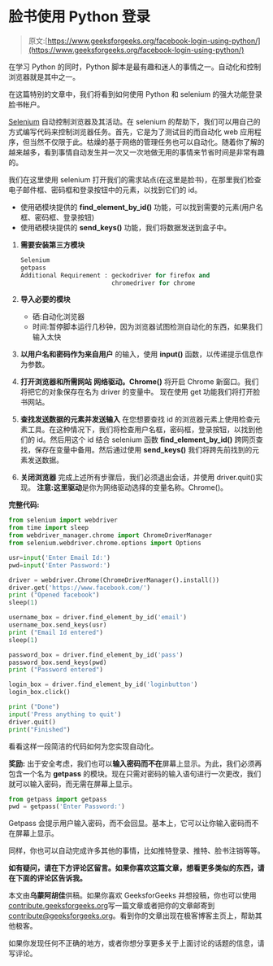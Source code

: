 # 脸书使用 Python 登录

> 原文:[https://www.geeksforgeeks.org/facebook-login-using-python/](https://www.geeksforgeeks.org/facebook-login-using-python/)

在学习 Python 的同时，Python 脚本是最有趣和迷人的事情之一。自动化和控制浏览器就是其中之一。

在这篇特别的文章中，我们将看到如何使用 Python 和 selenium 的强大功能登录脸书帐户。

[Selenium](https://www.geeksforgeeks.org/browser-automation-using-selenium/) 自动控制浏览器及其活动。在 selenium 的帮助下，我们可以用自己的方式编写代码来控制浏览器任务。首先，它是为了测试目的而自动化 web 应用程序，但当然不仅限于此。枯燥的基于网络的管理任务也可以自动化。随着你了解的越来越多，看到事情自动发生并一次又一次地做无用的事情来节省时间是非常有趣的。

我们在这里使用 selenium 打开我们的需求站点(在这里是脸书)，在那里我们检查电子邮件框、密码框和登录按钮中的元素，以找到它们的 id。

*   使用硒模块提供的 **find_element_by_id()** 功能，可以找到需要的元素(用户名框、密码框、登录按钮)
*   使用硒模块提供的 **send_keys()** 功能，我们将数据发送到盒子中。

1.  **需要安装第三方模块**

    ```py
    Selenium 
    getpass
    Additional Requirement : geckodriver for firefox and 
                             chromedriver for chrome

    ```

2.  **导入必要的模块**
    *   硒:自动化浏览器
    *   时间:暂停脚本运行几秒钟，因为浏览器试图检测自动化的东西，如果我们输入太快
3.  **以用户名和密码作为来自用户**
    的输入，使用 **input()** 函数，以传递提示信息作为参数。
4.  **打开浏览器和所需网站**
    **网络驱动。Chrome()** 将开启 Chrome 新窗口。我们将把它的对象保存在名为 driver 的变量中。
    现在使用 get 功能我们将打开脸书网站。
5.  **查找发送数据的元素并发送输入**
    在您想要查找 id 的浏览器元素上使用检查元素工具。在这种情况下，我们将检查用户名框，密码框，登录按钮，以找到他们的 id。然后用这个 id 结合 selenium 函数 **find_element_by_id()** 跨网页查找，保存在变量中备用。然后通过使用 **send_keys()** 我们将跨先前找到的元素发送数据。
6.  **关闭浏览器**
    完成上述所有步骤后，我们必须退出会话，并使用 driver.quit()实现。
    **注意:**这里**驱动**是你为网络驱动选择的变量名称。Chrome()。

**完整代码:**

```py
from selenium import webdriver
from time import sleep
from webdriver_manager.chrome import ChromeDriverManager
from selenium.webdriver.chrome.options import Options 

usr=input('Enter Email Id:') 
pwd=input('Enter Password:') 

driver = webdriver.Chrome(ChromeDriverManager().install())
driver.get('https://www.facebook.com/')
print ("Opened facebook")
sleep(1)

username_box = driver.find_element_by_id('email')
username_box.send_keys(usr)
print ("Email Id entered")
sleep(1)

password_box = driver.find_element_by_id('pass')
password_box.send_keys(pwd)
print ("Password entered")

login_box = driver.find_element_by_id('loginbutton')
login_box.click()

print ("Done")
input('Press anything to quit')
driver.quit()
print("Finished")
```

看看这样一段简洁的代码如何为您实现自动化。

**奖励:**
出于安全考虑，我们也可以**输入密码而不在**屏幕上显示。为此，我们必须再包含一个名为 **getpass** 的模块。现在只需对密码的输入语句进行一次更改，我们就可以输入密码，而无需在屏幕上显示。

```py
from getpass import getpass
pwd = getpass('Enter Password:') 
```

Getpass 会提示用户输入密码，而不会回显。基本上，它可以让你输入密码而不在屏幕上显示。

同样，你也可以自动完成许多其他的事情，比如推特登录、推特、脸书注销等等。

**如有疑问，请在下方评论区留言。如果你喜欢这篇文章，想看更多类似的东西，请在下面的评论区告诉我。**

本文由**乌蒙阿胡佳**供稿。如果你喜欢 GeeksforGeeks 并想投稿，你也可以使用[contribute.geeksforgeeks.org](http://www.contribute.geeksforgeeks.org)写一篇文章或者把你的文章邮寄到 contribute@geeksforgeeks.org。看到你的文章出现在极客博客主页上，帮助其他极客。

如果你发现任何不正确的地方，或者你想分享更多关于上面讨论的话题的信息，请写评论。